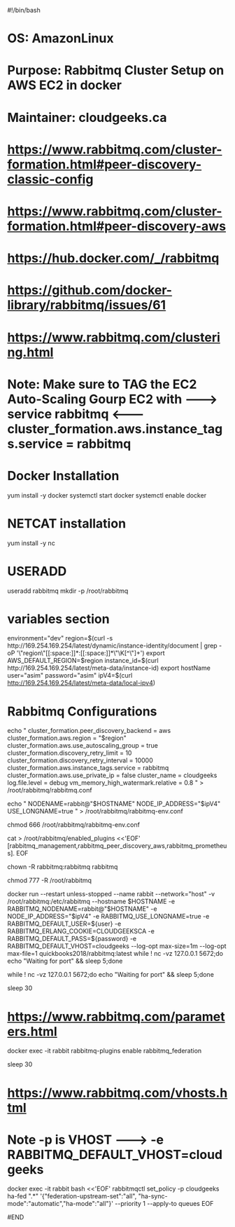 #!/bin/bash
# OS: AmazonLinux
# Purpose: Rabbitmq Cluster Setup on AWS EC2 in docker
# Maintainer: cloudgeeks.ca
# https://www.rabbitmq.com/cluster-formation.html#peer-discovery-classic-config
# https://www.rabbitmq.com/cluster-formation.html#peer-discovery-aws
# https://hub.docker.com/_/rabbitmq
# https://github.com/docker-library/rabbitmq/issues/61
# https://www.rabbitmq.com/clustering.html
# Note: Make sure to TAG the EC2 Auto-Scaling Gourp EC2 with --->           service rabbitmq             <--- cluster_formation.aws.instance_tags.service = rabbitmq

# Docker Installation
yum install -y docker
systemctl start docker
systemctl enable docker

# NETCAT installation
yum install -y nc

# USERADD
useradd rabbitmq
mkdir -p /root/rabbitmq


# variables section
environment="dev"
region=$(curl -s http://169.254.169.254/latest/dynamic/instance-identity/document | grep -oP '\"region\"[[:space:]]*:[[:space:]]*\"\K[^\"]+')
export AWS_DEFAULT_REGION=$region
instance_id=$(curl http://169.254.169.254/latest/meta-data/instance-id)
export hostName
user="asim"
password="asim"
ipV4=$(curl http://169.254.169.254/latest/meta-data/local-ipv4)

# Rabbitmq Configurations
echo "
cluster_formation.peer_discovery_backend = aws
cluster_formation.aws.region = "$region"
cluster_formation.aws.use_autoscaling_group = true
cluster_formation.discovery_retry_limit = 10
cluster_formation.discovery_retry_interval = 10000
cluster_formation.aws.instance_tags.service = rabbitmq
cluster_formation.aws.use_private_ip = false
cluster_name = cloudgeeks
log.file.level = debug
vm_memory_high_watermark.relative = 0.8
" > /root/rabbitmq/rabbitmq.conf



echo "
NODENAME=rabbit@"$HOSTNAME"
NODE_IP_ADDRESS="$ipV4"
USE_LONGNAME=true
" > /root/rabbitmq/rabbitmq-env.conf

chmod 666 /root/rabbitmq/rabbitmq-env.conf

cat > /root/rabbitmq/enabled_plugins <<'EOF'
[rabbitmq_management,rabbitmq_peer_discovery_aws,rabbitmq_prometheus].
EOF



chown -R rabbitmq:rabbitmq rabbitmq

chmod 777 -R /root/rabbitmq

docker run  --restart unless-stopped --name rabbit --network="host" -v /root/rabbitmq:/etc/rabbitmq --hostname $HOSTNAME -e RABBITMQ_NODENAME=rabbit@"$HOSTNAME" -e NODE_IP_ADDRESS="$ipV4" -e RABBITMQ_USE_LONGNAME=true -e RABBITMQ_DEFAULT_USER=${user} -e RABBITMQ_ERLANG_COOKIE=CLOUDGEEKSCA -e RABBITMQ_DEFAULT_PASS=${password} -e RABBITMQ_DEFAULT_VHOST=cloudgeeks --log-opt max-size=1m --log-opt max-file=1 quickbooks2018/rabbitmq:latest
while ! nc -vz 127.0.0.1 5672;do echo "Waiting for port" && sleep 5;done


while ! nc -vz 127.0.0.1 5672;do echo "Waiting for port" && sleep 5;done

sleep 30


# https://www.rabbitmq.com/parameters.html
docker exec -it rabbit rabbitmq-plugins enable rabbitmq_federation

sleep 30
# https://www.rabbitmq.com/vhosts.html
# Note -p is VHOST ---> -e RABBITMQ_DEFAULT_VHOST=cloudgeeks

docker exec -it rabbit bash <<'EOF'
rabbitmqctl set_policy -p cloudgeeks ha-fed ".*" '{"federation-upstream-set":"all", "ha-sync-mode":"automatic","ha-mode":"all"}' --priority 1 --apply-to queues
EOF


#END
